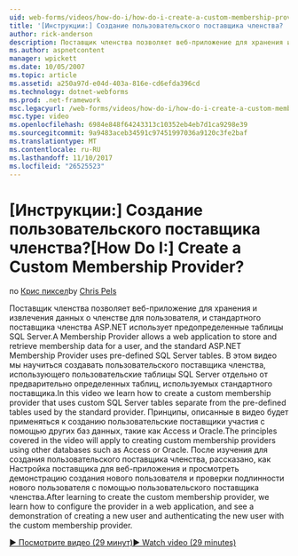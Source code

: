 ```yaml
---
uid: web-forms/videos/how-do-i/how-do-i-create-a-custom-membership-provider
title: '[Инструкции:] Создание пользовательского поставщика членства? | Документы Майкрософт'
author: rick-anderson
description: Поставщик членства позволяет веб-приложение для хранения и извлечения данных о членстве для пользователя и заранее определить стандартные использует поставщик членства ASP.NET...
ms.author: aspnetcontent
manager: wpickett
ms.date: 10/05/2007
ms.topic: article
ms.assetid: a250a97d-e04d-403a-816e-cd6efda396cd
ms.technology: dotnet-webforms
ms.prod: .net-framework
msc.legacyurl: /web-forms/videos/how-do-i/how-do-i-create-a-custom-membership-provider
msc.type: video
ms.openlocfilehash: 6984e848f64243313c10352eb4eb7d1ca9298e39
ms.sourcegitcommit: 9a9483aceb34591c97451997036a9120c3fe2baf
ms.translationtype: MT
ms.contentlocale: ru-RU
ms.lasthandoff: 11/10/2017
ms.locfileid: "26525523"
---
```

<a name="how-do-i-create-a-custom-membership-provider"></a><span data-ttu-id="1e13c-104">[Инструкции:] Создание пользовательского поставщика членства?</span><span class="sxs-lookup"><span data-stu-id="1e13c-104">[How Do I:] Create a Custom Membership Provider?</span></span>
====================
<span data-ttu-id="1e13c-105">по [Крис пиксел](https://twitter.com/chrispels)</span><span class="sxs-lookup"><span data-stu-id="1e13c-105">by [Chris Pels](https://twitter.com/chrispels)</span></span>

<span data-ttu-id="1e13c-106">Поставщик членства позволяет веб-приложение для хранения и извлечения данных о членстве для пользователя, и стандартного поставщика членства ASP.NET использует предопределенные таблицы SQL Server.</span><span class="sxs-lookup"><span data-stu-id="1e13c-106">A Membership Provider allows a web application to store and retrieve membership data for a user, and the standard ASP.NET Membership Provider uses pre-defined SQL Server tables.</span></span> <span data-ttu-id="1e13c-107">В этом видео мы научиться создавать пользовательского поставщика членства, использующего пользовательские таблицы SQL Server отдельно от предварительно определенных таблиц, используемых стандартного поставщика.</span><span class="sxs-lookup"><span data-stu-id="1e13c-107">In this video we learn how to create a custom membership provider that uses custom SQL Server tables separate from the pre-defined tables used by the standard provider.</span></span> <span data-ttu-id="1e13c-108">Принципы, описанные в видео будет применяться к созданию пользовательские поставщики участия с помощью других баз данных, такие как Access и Oracle.</span><span class="sxs-lookup"><span data-stu-id="1e13c-108">The principles covered in the video will apply to creating custom membership providers using other databases such as Access or Oracle.</span></span> <span data-ttu-id="1e13c-109">После изучения для создания пользовательского поставщика членства, рассказано, как Настройка поставщика для веб-приложения и просмотреть демонстрацию создания нового пользователя и проверки подлинности нового пользователя с помощью пользовательского поставщика членства.</span><span class="sxs-lookup"><span data-stu-id="1e13c-109">After learning to create the custom membership provider, we learn how to configure the provider in a web application, and see a demonstration of creating a new user and authenticating the new user with the custom membership provider.</span></span>

[<span data-ttu-id="1e13c-110">&#9654; Посмотрите видео (29 минут)</span><span class="sxs-lookup"><span data-stu-id="1e13c-110">&#9654; Watch video (29 minutes)</span></span>](https://channel9.msdn.com/Blogs/ASP-NET-Site-Videos/how-do-i-create-a-custom-membership-provider)
